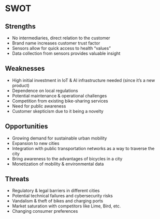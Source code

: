 # SWOT

## Strengths

- No intermediaries, direct relation to the customer
- Brand name increases customer trust factor
- Sensors allow for quick access to health “values”
- Data collection from sensors provides valuable insight

## Weaknesses

- High initial investment in IoT & AI infrastructure needed (since it’s a new product)
- Dependence on local regulations
- Potential maintenance & operational challenges
- Competition from existing bike-sharing services
- Need for public awareness
- Customer skepticism due to it being a novelty

## Opportunities

- Growing demand for sustainable urban mobility
- Expansion to new cities
- Integration with public transportation networks as a way to traverse the city
- Bring awareness to the advantages of bicycles in a city
- Monetization of mobility & environmental data

## Threats

- Regulatory & legal barriers in different cities
- Potential technical failures and cybersecurity risks
- Vandalism & theft of bikes and charging ports
- Market saturation with competitors like Lime, Bird, etc.
- Changing consumer preferences
